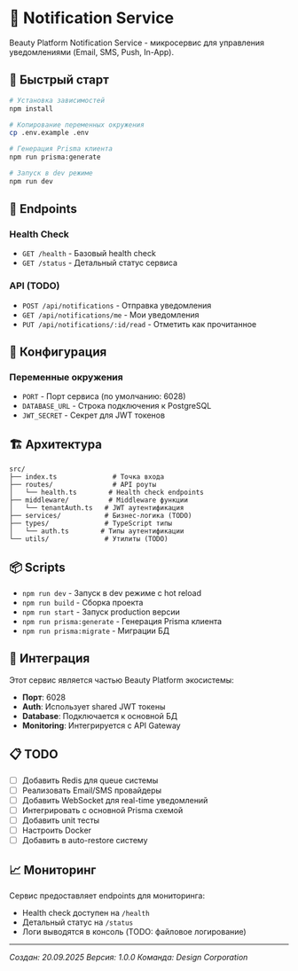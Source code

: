 # 🔔 Notification Service

Beauty Platform Notification Service - микросервис для управления уведомлениями (Email, SMS, Push, In-App).

## 🚀 Быстрый старт

```bash
# Установка зависимостей
npm install

# Копирование переменных окружения
cp .env.example .env

# Генерация Prisma клиента
npm run prisma:generate

# Запуск в dev режиме
npm run dev
```

## 📍 Endpoints

### Health Check
- `GET /health` - Базовый health check
- `GET /status` - Детальный статус сервиса

### API (TODO)
- `POST /api/notifications` - Отправка уведомления
- `GET /api/notifications/me` - Мои уведомления
- `PUT /api/notifications/:id/read` - Отметить как прочитанное

## 🔧 Конфигурация

### Переменные окружения
- `PORT` - Порт сервиса (по умолчанию: 6028)
- `DATABASE_URL` - Строка подключения к PostgreSQL
- `JWT_SECRET` - Секрет для JWT токенов

## 🏗️ Архитектура

```
src/
├── index.ts              # Точка входа
├── routes/               # API роуты
│   └── health.ts        # Health check endpoints
├── middleware/          # Middleware функции
│   └── tenantAuth.ts   # JWT аутентификация
├── services/           # Бизнес-логика (TODO)
├── types/              # TypeScript типы
│   └── auth.ts        # Типы аутентификации
└── utils/              # Утилиты (TODO)
```

## 📦 Scripts

- `npm run dev` - Запуск в dev режиме с hot reload
- `npm run build` - Сборка проекта
- `npm run start` - Запуск production версии
- `npm run prisma:generate` - Генерация Prisma клиента
- `npm run prisma:migrate` - Миграции БД

## 🔗 Интеграция

Этот сервис является частью Beauty Platform экосистемы:
- **Порт**: 6028
- **Auth**: Использует shared JWT токены
- **Database**: Подключается к основной БД
- **Monitoring**: Интегрируется с API Gateway

## 📋 TODO

- [ ] Добавить Redis для queue системы
- [ ] Реализовать Email/SMS провайдеры
- [ ] Добавить WebSocket для real-time уведомлений
- [ ] Интегрировать с основной Prisma схемой
- [ ] Добавить unit тесты
- [ ] Настроить Docker
- [ ] Добавить в auto-restore систему

## 📈 Мониторинг

Сервис предоставляет endpoints для мониторинга:
- Health check доступен на `/health`
- Детальный статус на `/status`
- Логи выводятся в консоль (TODO: файловое логирование)

---

*Создан: 20.09.2025*
*Версия: 1.0.0*
*Команда: Design Corporation*
